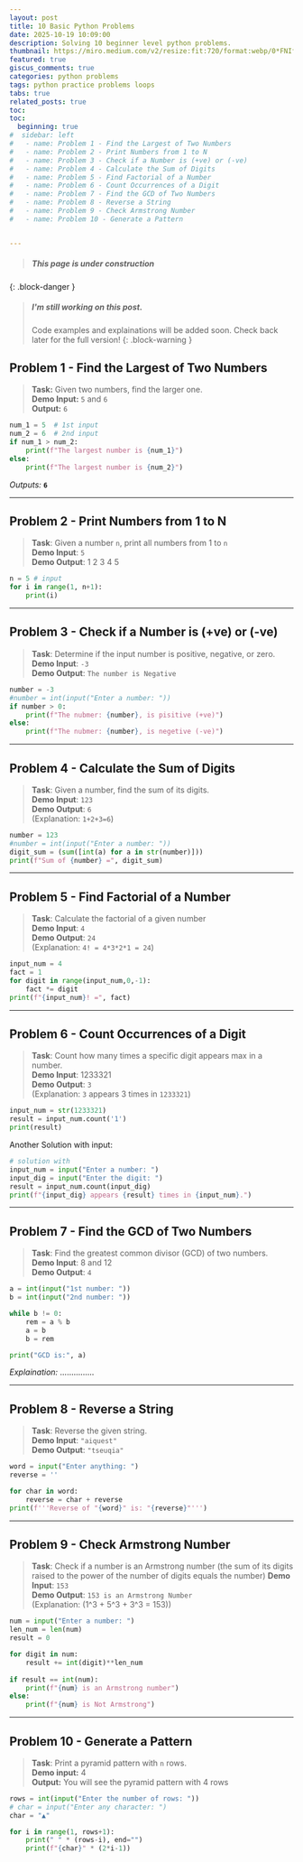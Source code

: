 ```yaml
---
layout: post
title: 10 Basic Python Problems
date: 2025-10-19 10:09:00
description: Solving 10 beginner level python problems.
thumbnail: https://miro.medium.com/v2/resize:fit:720/format:webp/0*FNIfBkJjBWx0S_gr.jpg
featured: true
giscus_comments: true
categories: python problems
tags: python practice problems loops
tabs: true
related_posts: true
toc:
toc:
  beginning: true
#  sidebar: left
#   - name: Problem 1 - Find the Largest of Two Numbers
#   - name: Problem 2 - Print Numbers from 1 to N
#   - name: Problem 3 - Check if a Number is (+ve) or (-ve)
#   - name: Problem 4 - Calculate the Sum of Digits
#   - name: Problem 5 - Find Factorial of a Number
#   - name: Problem 6 - Count Occurrences of a Digit
#   - name: Problem 7 - Find the GCD of Two Numbers
#   - name: Problem 8 - Reverse a String
#   - name: Problem 9 - Check Armstrong Number
#   - name: Problem 10 - Generate a Pattern


---
```

> ##### This page is under construction
{: .block-danger }

> ##### I'm still working on this post.
> Code examples and explainations will be added soon. 
> Check back later for the full version! 
{: .block-warning }

## Problem 1 - Find the Largest of Two Numbers

> **Task:** Given two numbers, find the larger one. <br>
> **Demo Input:**  `5` and `6`<br>
> **Output:** `6`


```python
num_1 = 5  # 1st input
num_2 = 6  # 2nd input
if num_1 > num_2:
    print(f"The largest number is {num_1}")
else:
    print(f"The largest number is {num_2}")
```
*Outputs:* **`6`**


---

## Problem 2 - Print Numbers from 1 to N

> **Task**: Given a number `n`, print all numbers from 1 to `n`<br>
> **Demo Input**: `5`  <br>
> **Demo Output**:  1 2 3 4 5


```python
n = 5 # input
for i in range(1, n+1):
    print(i)
```



---

## Problem 3 - Check if a Number is (+ve) or (-ve)

> **Task**: Determine if the input number is positive, negative, or zero.  <br>
> **Demo Input**: `-3`  <br>
> **Demo Output**: `The number is Negative`


```python
number = -3    
#number = int(input("Enter a number: "))
if number > 0:
    print(f"The nubmer: {number}, is pisitive (+ve)")
else:
    print(f"The nubmer: {number}, is negetive (-ve)")
```



---

## Problem 4 - Calculate the Sum of Digits

> **Task**: Given a number, find the sum of its digits.  <br>
> **Demo Input**: `123`  <br>
> **Demo Output**: `6`  <br>
> (Explanation: `1+2+3=6`)


```python
number = 123
#number = int(input("Enter a number: "))
digit_sum = (sum([int(a) for a in str(number)]))
print(f"Sum of {number} =", digit_sum)
```



---

## Problem 5 - Find Factorial of a Number

> **Task**: Calculate the factorial of a given number <br>
> **Demo Input**: `4`  <br>
> **Demo Output**: `24`  <br>
> (Explanation: `4! = 4*3*2*1 = 24`)


```python
input_num = 4
fact = 1
for digit in range(input_num,0,-1):
    fact *= digit 
print(f"{input_num}! =", fact)
```



---

## Problem 6 - Count Occurrences of a Digit

> **Task**: Count how many times a specific digit appears max in a number.  <br>
> **Demo Input**:  1233321 <br>
> **Demo Output**: `3`  <br>
> (Explanation: `3` appears 3 times in `1233321`)


```python
input_num = str(1233321)
result = input_num.count('1')
print(result)
```



Another Solution with input:

```python
# solution with 
input_num = input("Enter a number: ")
input_dig = input("Enter the digit: ")
result = input_num.count(input_dig)
print(f"{input_dig} appears {result} times in {input_num}.")
```



---

## Problem 7 - Find the GCD of Two Numbers

> **Task**: Find the greatest common divisor (GCD) of two numbers.  <br>
> **Demo Input**: 8 and 12 <br>
> **Demo Output**: `4`


```python
a = int(input("1st number: "))
b = int(input("2nd number: "))

while b != 0:
    rem = a % b
    a = b
    b = rem

print("GCD is:", a)
```


*Explaination:* ...............

---

## Problem 8 - Reverse a String

> **Task**: Reverse the given string.  
> **Demo Input**: `"aiquest"`  
> **Demo Output**: `"tseuqia"`


```python
word = input("Enter anything: ")
reverse = ''

for char in word:
    reverse = char + reverse
print(f'''Reverse of "{word}" is: "{reverse}"''')
```



---

## Problem 9 - Check Armstrong Number

> **Task**: Check if a number is an Armstrong number (the sum of its digits raised to the power of the number of digits equals the number) 
> **Demo Input**: `153`  
> **Demo Output**: `153 is an Armstrong Number`  
> (Explanation: \(1^3 + 5^3 + 3^3 = 153\))


```python
num = input("Enter a number: ")
len_num = len(num)
result = 0

for digit in num:
    result += int(digit)**len_num
    
if result == int(num):
    print(f"{num} is an Armstrong number")
else:
    print(f"{num} is Not Armstrong")
```



---

## Problem 10 - Generate a Pattern

> **Task**: Print a pyramid pattern with `n` rows.  
> **Demo input:** 4 <br>
> **Output:** You will see the pyramid pattern with 4 rows


```python
rows = int(input("Enter the number of rows: "))
# char = input("Enter any character: ")
char = "▲"

for i in range(1, rows+1):
    print(" " * (rows-i), end="")
    print(f"{char}" * (2*i-1))
```




